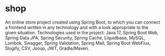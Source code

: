 # shop
An online store project created using Spring Boot, to which you can connect a frontend written in any technology and with a look appropriate to the given situation. Technologies used in the project: Java 17, Spring Boot Web, Spring Data JPA, Spring Security, Spring Cache, Liquidbase, MySQL, Lombok, Swagger, Spring Validation, Spring Mail, Spring Boot WebFlux, Slugify, CSV, Jsoup, JWT, Gradle/Maven.
